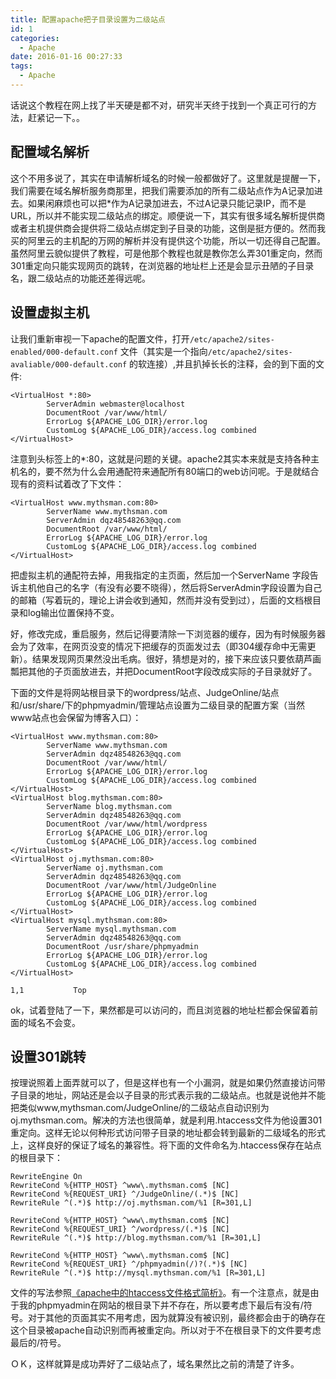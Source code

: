 ```yaml
---
title: 配置apache把子目录设置为二级站点
id: 1
categories:
  - Apache
date: 2016-01-16 00:27:33
tags:
  - Apache
---
```


话说这个教程在网上找了半天硬是都不对，研究半天终于找到一个真正可行的方法，赶紧记一下。。

## 配置域名解析

这个不用多说了，其实在申请解析域名的时候一般都做好了。这里就是提醒一下，我们需要在域名解析服务商那里，把我们需要添加的所有二级站点作为A记录加进去。如果闲麻烦也可以把*作为A记录加进去，不过A记录只能记录IP，而不是URL，所以并不能实现二级站点的绑定。顺便说一下，其实有很多域名解析提供商或者主机提供商会提供将二级站点绑定到子目录的功能，这倒是挺方便的。然而我买的阿里云的主机配的万网的解析并没有提供这个功能，所以一切还得自己配置。虽然阿里云貌似提供了教程，可是他那个教程也就是教你怎么弄301重定向，然而301重定向只能实现网页的跳转，在浏览器的地址栏上还是会显示丑陋的子目录名，跟二级站点的功能还差得远呢。

## 设置虚拟主机

让我们重新审视一下apache的配置文件，打开`/etc/apache2/sites-enabled/000-default.conf` 文件（其实是一个指向`/etc/apache2/sites-avaliable/000-default.conf` 的软连接）,并且扒掉长长的注释，会的到下面的文件:
```
<VirtualHost *:80>
        ServerAdmin webmaster@localhost
        DocumentRoot /var/www/html/
        ErrorLog ${APACHE_LOG_DIR}/error.log
        CustomLog ${APACHE_LOG_DIR}/access.log combined
</VirtualHost>
```
注意到头标签上的*:80，这就是问题的关键。apache2其实本来就是支持各种主机名的，要不然为什么会用通配符来通配所有80端口的web访问呢。于是就结合现有的资料试着改了下文件：
```
<VirtualHost www.mythsman.com:80>
        ServerName www.mythsman.com
        ServerAdmin dqz48548263@qq.com
        DocumentRoot /var/www/html/
        ErrorLog ${APACHE_LOG_DIR}/error.log
        CustomLog ${APACHE_LOG_DIR}/access.log combined
</VirtualHost>
```
把虚拟主机的通配符去掉，用我指定的主页面，然后加一个ServerName 字段告诉主机他自己的名字（有没有必要不晓得），然后将ServerAdmin字段设置为自己的邮箱（写着玩的，理论上讲会收到通知，然而并没有受到过），后面的文档根目录和log输出位置保持不变。

好，修改完成，重启服务，然后记得要清除一下浏览器的缓存，因为有时候服务器会为了效率，在网页没变的情况下把缓存的页面发过去（即304缓存命中无需更新）。结果发现网页果然没出毛病。很好，猜想是对的，接下来应该只要依葫芦画瓢把其他的子页面放进去，并把DocumentRoot字段改成实际的子目录就好了。

下面的文件是将网站根目录下的wordpress/站点、JudgeOnline/站点和/usr/share/下的phpmyadmin/管理站点设置为二级目录的配置方案（当然www站点也会保留为博客入口）：
```
<VirtualHost www.mythsman.com:80>
        ServerName www.mythsman.com
        ServerAdmin dqz48548263@qq.com
        DocumentRoot /var/www/html/
        ErrorLog ${APACHE_LOG_DIR}/error.log
        CustomLog ${APACHE_LOG_DIR}/access.log combined
</VirtualHost>
<VirtualHost blog.mythsman.com:80>
        ServerName blog.mythsman.com
        ServerAdmin dqz48548263@qq.com
        DocumentRoot /var/www/html/wordpress
        ErrorLog ${APACHE_LOG_DIR}/error.log
        CustomLog ${APACHE_LOG_DIR}/access.log combined
</VirtualHost>
<VirtualHost oj.mythsman.com:80>
        ServerName oj.mythsman.com
        ServerAdmin dqz48548263@qq.com
        DocumentRoot /var/www/html/JudgeOnline
        ErrorLog ${APACHE_LOG_DIR}/error.log
        CustomLog ${APACHE_LOG_DIR}/access.log combined
</VirtualHost>
<VirtualHost mysql.mythsman.com:80>
        ServerName mysql.mythsman.com
        ServerAdmin dqz48548263@qq.com
        DocumentRoot /usr/share/phpmyadmin
        ErrorLog ${APACHE_LOG_DIR}/error.log
        CustomLog ${APACHE_LOG_DIR}/access.log combined
</VirtualHost>
                                                                                                   1,1           Top
```
ok，试着登陆了一下，果然都是可以访问的，而且浏览器的地址栏都会保留着前面的域名不会变。

## 设置301跳转

按理说照着上面弄就可以了，但是这样也有一个小漏洞，就是如果仍然直接访问带子目录的地址，网站还是会以子目录的形式表示我的二级站点。也就是说他并不能把类似www,mythsman.com/JudgeOnline/的二级站点自动识别为oj.mythsman.com。解决的方法也很简单，就是利用.htaccess文件为他设置301重定向。这样无论以何种形式访问带子目录的地址都会转到最新的二级域名的形式上，这样良好的保证了域名的兼容性。将下面的文件命名为.htaccess保存在站点的根目录下：
```
RewriteEngine On
RewriteCond %{HTTP_HOST} ^www\.mythsman.com$ [NC]
RewriteCond %{REQUEST_URI} ^/JudgeOnline/(.*)$ [NC]
RewriteRule ^(.*)$ http://oj.mythsman.com/%1 [R=301,L]

RewriteCond %{HTTP_HOST} ^www\.mythsman.com$ [NC]
RewriteCond %{REQUEST_URI} ^/wordpress/(.*)$ [NC]
RewriteRule ^(.*)$ http://blog.mythsman.com/%1 [R=301,L]

RewriteCond %{HTTP_HOST} ^www\.mythsman.com$ [NC]
RewriteCond %{REQUEST_URI} ^/phpmyadmin(/)?(.*)$ [NC]
RewriteRule ^(.*)$ http://mysql.mythsman.com/%1 [R=301,L]
```
文件的写法参照[《apache中的htaccess文件格式简析》](/2016/01/14/1/)。有一个注意点，就是由于我的phpmyadmin在网站的根目录下并不存在，所以要考虑下最后有没有/符号。对于其他的页面其实不用考虑，因为就算没有被识别，最终都会由于的确存在这个目录被apache自动识别而再被重定向。所以对于不在根目录下的文件要考虑最后的/符号。


ＯＫ，这样就算是成功弄好了二级站点了，域名果然比之前的清楚了许多。
